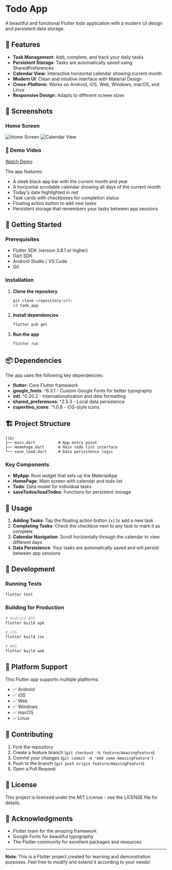 # Todo App

A beautiful and functional Flutter todo application with a modern UI design and persistent data storage.

## 📱 Features

- **Task Management**: Add, complete, and track your daily tasks
- **Persistent Storage**: Tasks are automatically saved using SharedPreferences
- **Calendar View**: Interactive horizontal calendar showing current month
- **Modern UI**: Clean and intuitive interface with Material Design
- **Cross-Platform**: Works on Android, iOS, Web, Windows, macOS, and Linux
- **Responsive Design**: Adapts to different screen sizes

## 📸 Screenshots

### Home Screen
![Home Screen](s.jpg)
![Calendar View](s1.jpg)

### 🎥 Demo Video
[Watch Demo](s.mp4)


The app features:
- A sleek black app bar with the current month and year
- A horizontal scrollable calendar showing all days of the current month
- Today's date highlighted in red
- Task cards with checkboxes for completion status
- Floating action button to add new tasks
- Persistent storage that remembers your tasks between app sessions

## 🚀 Getting Started

### Prerequisites

- Flutter SDK (version 3.8.1 or higher)
- Dart SDK
- Android Studio / VS Code
- Git

### Installation

1. **Clone the repository**
   ```bash
   git clone <repository-url>
   cd todo_app
   ```

2. **Install dependencies**
   ```bash
   flutter pub get
   ```

3. **Run the app**
   ```bash
   flutter run
   ```

## 📦 Dependencies

The app uses the following key dependencies:

- **flutter**: Core Flutter framework
- **google_fonts**: ^6.3.1 - Custom Google Fonts for better typography
- **intl**: ^0.20.2 - Internationalization and date formatting
- **shared_preferences**: ^2.5.3 - Local data persistence
- **cupertino_icons**: ^1.0.8 - iOS-style icons

## 🏗️ Project Structure

```
lib/
├── main.dart          # App entry point
├── HomePage.dart      # Main todo list interface
└── save_load.dart     # Data persistence logic
```

### Key Components

- **MyApp**: Root widget that sets up the MaterialApp
- **HomePage**: Main screen with calendar and todo list
- **Todo**: Data model for individual tasks
- **saveTodos/loadTodos**: Functions for persistent storage

## 🎯 Usage

1. **Adding Tasks**: Tap the floating action button (+) to add a new task
2. **Completing Tasks**: Check the checkbox next to any task to mark it as complete
3. **Calendar Navigation**: Scroll horizontally through the calendar to view different days
4. **Data Persistence**: Your tasks are automatically saved and will persist between app sessions

## 🔧 Development

### Running Tests
```bash
flutter test
```

### Building for Production
```bash
# Android APK
flutter build apk

# iOS
flutter build ios

# Web
flutter build web
```

## 📱 Platform Support

This Flutter app supports multiple platforms:
- ✅ Android
- ✅ iOS  
- ✅ Web
- ✅ Windows
- ✅ macOS
- ✅ Linux

## 🤝 Contributing

1. Fork the repository
2. Create a feature branch (`git checkout -b feature/AmazingFeature`)
3. Commit your changes (`git commit -m 'Add some AmazingFeature'`)
4. Push to the branch (`git push origin feature/AmazingFeature`)
5. Open a Pull Request

## 📄 License

This project is licensed under the MIT License - see the LICENSE file for details.

## 🙏 Acknowledgments

- Flutter team for the amazing framework
- Google Fonts for beautiful typography
- The Flutter community for excellent packages and resources

---

**Note**: This is a Flutter project created for learning and demonstration purposes. Feel free to modify and extend it according to your needs!
